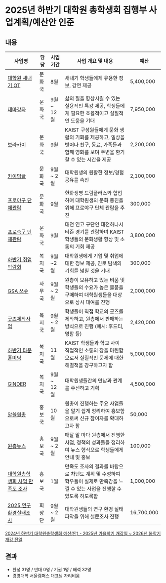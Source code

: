 2025년 하반기 대학원 총학생회 집행부 사업계획/예산안 인준
===

## 내용
| 사업명                                        | 담당   | 사업 기간 | 사업 개요 및 내용                                                                  | 예산         |
|-----------------------------------------------|--------|-----------|-----------------------------------------------------------------------------|------------|
| [대학원 새내기 OT](../../2024-1H-1st-temp-CMC/의결안건/하반기_새내기OT.md)        | 문화국 | 8월 | 새내기 학생들에게 유용한 정보, 강연 제공                                                         | 5,400,000 |
| [테마강좌](2025하반기-테마강좌-사업계획서.md)                    | 문화국 | 9월 ~ 12월 | 삶의 질을 향상시킬 수 있는 실용적인 특강 제공, 학생들에게 필요한 효율적이고 실질적인 도움을 기대                     |7,950,000  |
| [보라카이](2025하반기-보라카이-사업계획서.md)                   | 문화국 | 9월 | KAIST 구성원들에게 문화 생활의 기회를 제공하고, 일상을 벗어나 친구, 동료, 가족들과 함께 영화를 보며 주변을 환기할 수 있는 시간을 제공      | 2,200,000 |
| [카이밍글](2025하반기-카이밍글-사업계획서.md)                    | 문화국 | 9월 ~ 2월 | 대학원생의 원활한 정보/경험 공유를 촉진                                 |2,100,000 |
| [프로야구 단체관람](2025하반기-프로야구-사업계획서.md)                    | 문화국 | 9월 | 한화생명 드림플러스와 협업하여 대학원생의 문화 증진을 위해 프로야구 단체 관람을 추진                                 | 300,000 |
| [프로축구 단체관람](2025하반기-프로축구-사업계획서.md)                    | 문화국 | 9월 | 대전 연고 구단인 대전하나시티즌 경기를 관람하며 KAIST 학생들의 문화생활 향상 및 소통의 기회 제공                        | 3,800,000 |
| [하반기 취업박람회](2025하반기-취업박람회-사업계획서.md)                | 복지국 | 9월~2월 | 대학원생에게 기업 및 취업에 대한 정보 제공, 진로 탐색의 기회를 넓힐 것을 기대             | 300,000 |
| [GSA 쓰슈](2025하반기-쓰슈-사업계획서.md)                | 사무국 | 9월 ~ 2월 | 원총이 보유하고 있는 비품 및 학생들의 수요가 높은 물품을 구매하여 대학원생들을 대상으로 상시 대여를 진행                 |2,000,000|
| [굿즈제작사업](복지국_굿즈.md)                | 복지국 | 9월 ~ 2월 | 학생들이 직접 학교의 굿즈를 제작하고, 원총에서 판매하는 방식으로 진행 (예시: 후드티, 명함 등)                     |2,420,000 |
| [하반기 타운홀미팅](복지국-타운홀미팅.md)                | 복지국 | 11월 | KAIST 학생들과 학교 사이 직접적인 소통의 장을 마련함으로서 실질적인 문제에 대한 해결책을 강구하고자 함             | 5,000,000 |
| [GINDER](R-agenda01/복지국_GINDER.md) | 복지국 | 9월 ~ 12월 | 대학원생들간의 만남과 관계를 주선하고 기획      |4,500,000 |   
| [알쓸원총](홍보국-알쓸원총.md)     | 홍보국 | 10월 | 원총이 진행하는 주요 사업들을 알기 쉽게 정리하여 홍보함으로써 신규 참여자를 확대하고자 함      | 50,000 | 
| [원총뉴스](홍보국-원총뉴스.md)     | 홍보국 | 9월 ~ 2월 | 매달 말 마다 원총에서 진행한 사업, 정책의 성과들을 정리하여 뉴스 형식으로 학생들에게 안내 및 홍보      | 100,000 | 
| [대학원총학생회 사업 만족도 조사](홍보국-만족도조사.md)     | 홍보국 | 1월 | 만족도 조사의 결과를 바탕으로 차년도 계획 및 수정하여 학우들이 실제로 만족감을 느낄 수 있는 사업을 진행할 수 있도록 하도록함     | 1,000,000| 
| [2025 연구환경실태조사](2025_연구환경실태조사.md)        | 회장단 | 9월 ~ 2월 | 대학원생들의 연구 환경 실태 파악을 위해 설문조사 진행                                   | 16,700,000 |


[2024년 하반기 대학원총학생회 예산(안) - 2025년 가을학기 개강일 ~ 2026년 봄학기 개강 전일](https://docs.google.com/spreadsheets/d/1UKm7cOor4MpbajzrUlwEzx3YATIa_dDVwibERjYi9wc/edit?usp=sharing)

## 결과
- 찬성 31명 / 반대 0명 / 기권 1명 / 배석 32명
- 경영대학 서울캠퍼스 대표님 자리비움
